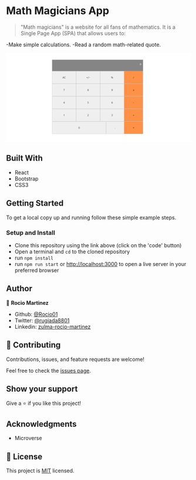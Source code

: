 

# Math Magicians App

>"Math magicians" is a website for all fans of mathematics. It is a Single Page App (SPA) that allows users to:

-Make simple calculations.
-Read a random math-related quote.

![screenshot](./Captura.PNG)

## Built With

- React
- Bootstrap
- CSS3


## Getting Started

To get a local copy up and running follow these simple example steps.

### Setup and Install

- Clone this repository using the link above (click on the 'code' button)
- Open a terminal and `cd` to the cloned repository
- run `npm install`
- run `npm run start` or [http://localhost:3000](http://localhost:3000) to open a live server in your preferred browser
 

## Author

👤  **Rocio Martinez** 
- Github: [@Rocio01](https://github.com/Rocio01) 
- Twitter: [@rugiada8801](https://twitter.com/rugiada8801) 
- Linkedin: [zulma-rocio-martinez](https://www.linkedin.com/in/zulma-rocio-martinez) 


## 🤝 Contributing

Contributions, issues, and feature requests are welcome!

Feel free to check the [issues page](https://github.com/Rocio01/math-magicians-app/issues).

## Show your support

Give a ⭐️ if you like this project!

## Acknowledgments

- Microverse

## 📝 License

This project is [MIT](LICENSE) licensed.